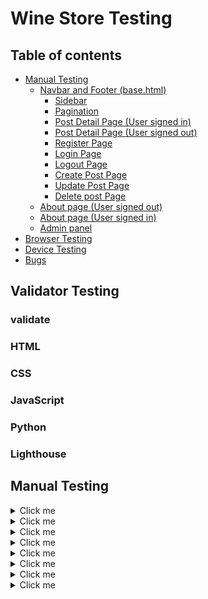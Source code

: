 # Wine Store Testing

## Table of contents

  - [Manual Testing](#manual-testing)
    - [Navbar and Footer (base.html)](#navbar-and-footer-basehtml)
      - [Sidebar](#sidebar)
      - [Pagination](#pagination)
      - [Post Detail Page (User signed in)](#post-detail-page-user-signed-in)
      - [Post Detail Page (User signed out)](#post-detail-page-user-signed-out)
      - [Register Page](#register-page)
      - [Login Page](#login-page)
      - [Logout Page](#logout-page)
      - [Create Post Page](#create-post-page)
      - [Update Post Page](#update-post-page)
      - [Delete post Page](#delete-post-page)
    - [About page (User signed out)](#about-page-user-signed-out)
    - [About page (User signed in)](#about-page-user-signed-in)
    - [Admin panel](#admin-panel)
  - [Browser Testing](#browser-testing)
  - [Device Testing](#device-testing)
  - [Bugs](#bugs)

## Validator Testing
### validate

### HTML


### CSS


### JavaScript


### Python


### Lighthouse


## Manual Testing

<details>
  <summary>Click me</summary>

### Home page (index.html & base.html)
| Feature | Action| Expected Result | Actual Result | Pass/Fail |
|---------|--------|--------|--------|-----------|
| Logo      | Click on logo            | When user clicks on logo they should be redirected to home page   | User is redirected to the home page      |    Pass  |
| Home         | Click on home           | When user clicks on home they should be redirected to home page| User is redirected to the home page      |   Pass    |
| Register      | Click on register             | Register link available to all signed out users, when user clicks on register they should be redirected to register page      | User is redirected to the register page      |   Pass   |
| Login            | Click on login       | Login link available to all signed out users, when user clicks on login they should be redirected to login page       | User is redirected to the login page      |   Pass   |
| Product Management  | Click on Product Management| When user clicks on Product Management they should be redirected to Product Management page       | User is redirected to the Product Management page    |   Pass   |
| Search Bar | Type keywords and Click on search | When user searches for keywords the correct results are returned   | Correct seaarch results are returned      |    Pass  |
| Buy Wines dropdown  | Click on dropdown link | Each dropdown links to the correct products page   | User is redirected to the selected products page      |    Pass  |
| Champagne button  | Click on Champagne button  | When user clicks on Champagne button they should be redirected to Champagne products page   | User is redirected to the Champagne products page      |    Pass  |
| Wine Gifts dropdown  | Click on Wine Gifts dropdown link   | Each dropdown links to the correct products page   | User is redirected to the selected products page      |    Pass  |
| Shop Now button     | Click on Shop Now button              | When user clicks on Shop Now button they should be redirected to all products page   | User is redirected to to all products page      |    Pass  |
| Logout      | Click on logout              | Logout link available to all signed in users, when user clicks on logout they should be redirected to logout page      | User is redirected to the logout page      |   Pass   |
| Facebook link (icon)   | Click on Facebook icon   | Facebook icon available to all users, when user clicks on icon it opens Facebook in a new tab | User is redirected to Facebook website on a new tab  |   Pass   |
| Instagram link (icon)   | Click on Instagram icon | Instagram icon available to all users, when user clicks on icon it opens Instagram in a new tab   | User is redirected to Instagram website on a new tab  |   Pass   |
| Youtube link (icon) | Click on Youtube icon    | Youtube icon available to all users, when user clicks on icon it opens Youtube in a new tab  | User is redirected to Youtube website on a new tab  |   Pass   |
| Newsletter| Enter valid email address and click submit | Thank you for subscribing message appears   | As expected   |   Pass   |
| Hamburger menu | Open site on mobile device | Hamburger menu available to users on small screens   | Hamburger menu is present      |   Pass   |
| Hamburger menu | Toggle hamburger menu to open and closed| Hamburger menu can be toggled to open and closed position    | Hamburger menu is responsive      |   Pass   |
</details>

<details>
  <summary>Click me</summary>


### Products page (products.html)
| Feature | Action| Expected Result | Actual Result | Pass/Fail |
|---------|--------|--------|--------|-----------|
| Products per page on products page  |  Open products page and count products     |  There should be 8 products per page           |   There are 8 products per page     |      Pass     |
| Next button | Click on Next button | When user click on next button they are redirected to the next page| User is redirected to the next page      | Pass|     
| Previous button | Click on Previous button | When user click on previous button they are redirected to the previous page | User is redirected to the previous page      | Pass|     
</details>

<details>
  <summary>Click me</summary>

  
#### Product Detail Page (User signed in)
| Feature | Action| Expected Result | Actual Result | Pass/Fail |
|---------|--------|--------|--------|-----------|
| Product detail page  |   Click on product image    | When the user clicks on the product image, they should be redirected to the detailed view for the selected Product          |    As expected      |  Pass |
|    Product details   |   Click on a Product   |  All product details should be visible      |    All details are present   |     Pass      |
|    Add to favourites  |  Click on the heart icon  |   Ensure the page reloads, a flash message is displayed with confirmation and the icon changes to full heart   | As expected     |     Pass      |
|   Remove favourites  |  Click on the heart icon again  |   Ensure the page reloads, a flash message is displayed with confirmation and the icon changes to regular heart   | As expected     |     Pass      |


#### Product Detail Page (User signed out)
| Feature | Action| Expected Result | Actual Result | Pass/Fail |
|---------|--------|--------|--------|-----------|
|    Add to favourites button |  Click on the heart icon |    The page redirects to the login page   |  As expected    |     Pass      |
|    Add to bag button |  Click on the add to bag button |    When clicked the product is added to the shopping bag  |  As expected    |     Pass      |
|    Update quantity |  Click on the + and - buttons |    The quantity is incremented and decremented   |  As expected    |     Pass      |
|    Stock levels|  Select higher quantity than stock level and attenmp to add to bag |   When clicked error message is displayed not enough stock   |  As expected    |     Pass      |



#### Product Detail Page (Superuser)
| Feature | Action| Expected Result | Actual Result | Pass/Fail |
|---------|--------|--------|--------|-----------|
|    Edit product |  Click on the edit button |    The page redirects to the edit product page, the product details can be updated and the changes saved   |  As expected    |     Pass      |
|    Delete product |  Click on the delete button |    The page redirects to the edit product page   |  As expected    |     Pass      |
|    Edit review |  Click on the edit button |    The page redirects to the edit review page, the product review can be updated and the changes saved   |  As expected    |     Pass      |
|    Delete review |  Click on the delete button |    The review is deleted   |  As expected    |     Pass      |
</details>

<details>
  <summary>Click me</summary>


### Shopping Bag
| Feature | Action| Expected Result | Actual Result | Pass/Fail |
|---------|--------|--------|--------|-----------|
| Shopping bag     |  Add product to bag     |    Product appears in shopping bag correctly   |  As expected    |     Pass      |
| Update quantity |  Click on the + and - buttons |    The quantity is incremented and decremented   |  As expected    |     Pass      |
| Remove product   |  Click on the remove button   |  Product is removed from the shopping bag   |  As expected    |     Pass      |
| Add discount |  Add a valid dicount code   |  Docount is applied and grand total updated   |  As expected    |     Pass      |
| Add discount  |   Add an invalid dicount code    |  Error message appears and grand total is unchanged   |  As expected    |     Pass      |
| Remove discount  | Click on remove coupon    |  Discout is removed and grand total is updated   |  As expected    |     Pass      |

</details>

<details>
  <summary>Click me</summary>


### Checkout (User signed in)
| Feature | Action| Expected Result | Actual Result | Pass/Fail |
|---------|--------|--------|--------|-----------|
| Checkout button | Click on secure checkout button    |  The page redirects to the checkout page  |  As expected    |     Pass      |
| Adjust bag button  | Click on adjust bag   |  The page redirects to the shopping bag page   |  As expected    |     Pass      |
| Complete order   |   Click on complete order button  |  The purchase is successful. Order confirmation is displayed   |  As expected    |     Pass      |
| Verify order on stripe   | Go to stripe payments dashboard and verify order succeeded     |  Payment succeeded   |  As expected    |     Pass      |
| Save delivery information   |   Select save this delivery information to profile when placing order |  Delivery information is saved to profile   |  As expected    |     Pass      |


### Checkout (User signed out)
| Feature | Action| Expected Result | Actual Result | Pass/Fail |
|---------|--------|--------|--------|-----------|
|   Delivery information   |  Place order   |  Delivery information not saved   |  As expected    |     Pass      |
</details>

<details>
  <summary>Click me</summary>


### My Profile Page 
| Feature | Action| Expected Result | Actual Result | Pass/Fail |
|---------|--------|--------|--------|-----------|
|    Profile |   Fill in the form and click update  |  Profile is updatd  |  As expected    |     Pass      |
|    Order history | Go to My profile   | A list of all previous orders is visible   |  As expected    |     Pass      |
| Order history details    |  Click on the order number   |  The order details page is displayed   |  As expected    |     Pass      |
</details>

<details>
  <summary>Click me</summary>


### Favourites Page 
| Feature | Action| Expected Result | Actual Result | Pass/Fail |
|---------|--------|--------|--------|-----------|
| Favourites page   |  Go to my favourites page   |   List of favourite products are visible  |  As expected    |     Pass      |
</details>

<details>
  <summary>Click me</summary>